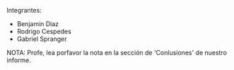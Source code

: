 Integrantes:

* Benjamin Diaz
* Rodrigo Cespedes
* Gabriel Spranger

NOTA: Profe, lea porfavor la nota en la sección de 'Conlusiones' de nuestro informe. 
